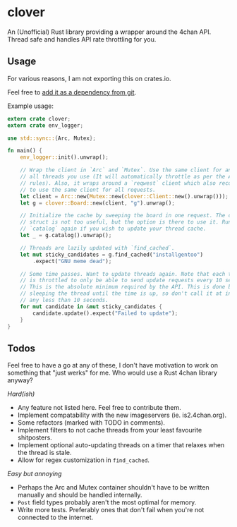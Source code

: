 clover
======

An (Unofficial) Rust library providing a wrapper around the 4chan API.
Thread safe and handles API rate throttling for you.

Usage
-----

For various reasons, I am not exporting this on crates.io.

Feel free to [add it as a dependency from git](http://doc.crates.io/specifying-dependencies.html#specifying-dependencies-from-git-repositories).

Example usage:

```rust
extern crate clover;
extern crate env_logger;

use std::sync::{Arc, Mutex};

fn main() {
    env_logger::init().unwrap();

    // Wrap the client in `Arc` and `Mutex`. Use the same client for any and
    // all threads you use (It will automatically throttle as per the API
    // rules). Also, it wraps around a `reqwest` client which also recommends
    // to use the same client for all requests.
    let client = Arc::new(Mutex::new(clover::Client::new().unwrap()));
    let g = clover::Board::new(client, "g").unwrap();

    // Initialize the cache by sweeping the board in one request. The catalog
    // struct is not too useful, but the option is there to use it. Run
    // `catalog` again if you wish to update your thread cache.
    let _ = g.catalog().unwrap();

    // Threads are lazily updated with `find_cached`.
    let mut sticky_candidates = g.find_cached("installgentoo")
        .expect("GNU meme dead");

    // Some time passes. Want to update threads again. Note that each thread
    // is throttled to only be able to send update requests every 10 seconds.
    // This is the absolute minimum required by the API. This is done by
    // sleeping the thread until the time is up, so don't call it at intervals
    // any less than 10 seconds.
    for mut candidate in &mut sticky_candidates {
        candidate.update().expect("Failed to update");
    }
}
```

Todos
-----

Feel free to have a go at any of these, I don't have motivation to work on
something that "just werks" for me. Who would use a Rust 4chan library anyway?

*Hard(ish)*
* Any feature not listed here. Feel free to contribute them.
* Implement compatability with the new imageservers (ie. is2.4chan.org).
* Some refactors (marked with TODO in comments).
* Implement filters to not cache threads from your least favourite shitposters.
* Implement optional auto-updating threads on a timer that relaxes when the
thread is stale.
* Allow for regex customization in `find_cached`.

*Easy but annoying*
* Perhaps the Arc and Mutex container shouldn't have to be written manually
and should be handled internally.
* `Post` field types probably aren't the most optimal for memory.
* Write more tests. Preferably ones that don't fail when you're not connected
to the internet.
